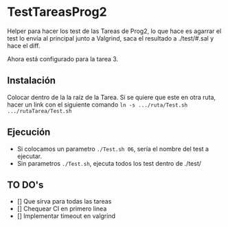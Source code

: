 # TestTareasProg2

  Helper para hacer los test de las Tareas de Prog2, lo que hace es agarrar el test lo envía al principal junto a Valgrind, saca el resultado a ./test/#.sal y hace el diff.
  
  Ahora está configurado para la tarea 3.

## Instalación

  Colocar dentro de la la raíz de la Tarea.
  Si se quiere que este en otra ruta, hacer un link con el siguiente comando `ln -s .../ruta/Test.sh .../rutaTarea/Test.sh`

## Ejecución

  * Si colocamos un parametro `./Test.sh 06`, sería el nombre del test a ejecutar.
  * Sin parametros `./Test.sh`, ejecuta todos los test dentro de ./test/

## TO DO's

- [] Que sirva para todas las tareas
- [] Chequear CI en primero linea
- [] Implementar timeout en valgrind
